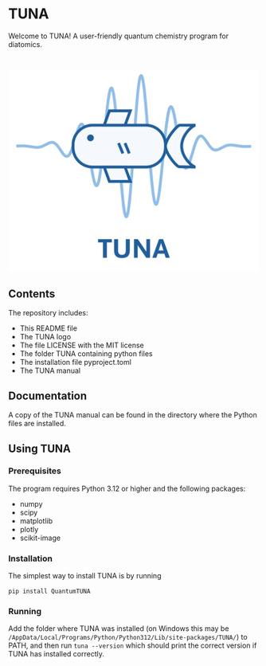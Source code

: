 # TUNA

Welcome to TUNA! A user-friendly quantum chemistry program for diatomics.

<br>
<p align="center">
  <img src="TUNA Logo.svg" alt="Fish swimming through a wavepacket" />
</p>

## Contents

The repository includes:

* This README file
* The TUNA logo
* The file LICENSE with the MIT license
* The folder TUNA containing python files
* The installation file pyproject.toml
* The TUNA manual

## Documentation

A copy of the TUNA manual can be found in the directory where the Python files are installed.

## Using TUNA

### Prerequisites
The program requires Python 3.12 or higher and the following packages:

* numpy
* scipy
* matplotlib
* plotly
* scikit-image

### Installation

The simplest way to install TUNA is by running

```
pip install QuantumTUNA
```

### Running

Add the folder where TUNA was installed (on Windows this may be ```/AppData/Local/Programs/Python/Python312/Lib/site-packages/TUNA/```) to PATH, and then run ```tuna --version``` which should print the correct version if TUNA has installed correctly.

